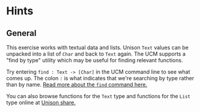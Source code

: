 # Hints

## General

This exercise works with textual data and lists. Unison `Text` values can be unpacked into a list of `Char` and back to `Text` again. The UCM supports a "find by type" utility which may be useful for finding relevant functions.

Try entering `find : Text -> [Char]` in the UCM command line to see what comes up. The colon `:` is what indicates that we're searching by type rather than by name. [Read more about the `find` command here.](https://www.unison-lang.org/learn/ucm-commands/#find)

You can also browse functions for the `Text` type and functions for the `List` type online at [Unison share.](https://share.unison-lang.org/latest/namespaces/unison/base)